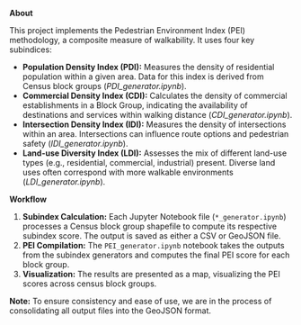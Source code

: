 **About**

This project implements the Pedestrian Environment Index (PEI) methodology, a composite measure of walkability. It uses four key subindices:

* **Population Density Index (PDI):** Measures the density of residential population within a given area. Data for this index is derived from Census block groups  (_PDI_generator.ipynb_).
* **Commercial Density Index (CDI):** Calculates the density of commercial establishments in a Block Group, indicating the availability of destinations and services within walking distance (_CDI_generator.ipynb_).
* **Intersection Density Index (IDI):**  Measures the density of intersections within an area. Intersections can influence route options and pedestrian safety  (_IDI_generator.ipynb_).
* **Land-use Diversity Index (LDI):** Assesses the mix of different land-use types (e.g., residential, commercial, industrial) present. Diverse land uses often correspond with more walkable environments (_LDI_generator.ipynb_). 

**Workflow**

1. **Subindex Calculation:** Each Jupyter Notebook file (`*_generator.ipynb`) processes a Census block group shapefile to compute its respective subindex score. The output is saved as either a CSV or GeoJSON file.
2. **PEI Compilation:**  The `PEI_generator.ipynb` notebook takes the outputs from the subindex generators and computes the final PEI score for each block group.
3. **Visualization:**  The results are presented as a map, visualizing the PEI scores across census block groups.

**Note:** To ensure consistency and ease of use, we are in the process of consolidating all output files into the GeoJSON format.